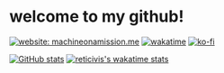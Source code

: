 # welcome to my github!

[![website: machineonamission.me](https://img.shields.io/badge/website-machineonamission.me-ff00ff)](https://machineonamission.me)
[![wakatime](https://wakatime.com/badge/user/ceaa3b2d-5469-499f-97ed-b23bda26c31a.svg)](https://wakatime.com/@ceaa3b2d-5469-499f-97ed-b23bda26c31a)
[![ko-fi](https://ko-fi.com/img/githubbutton_sm.svg)](https://ko-fi.com/reticivis)


[![GitHub stats](https://github-readme-stats.vercel.app/api?username=machineonamission&count_private=true&theme=jolly&show_icons=true&include_all_commits=true)](https://github.com/anuraghazra/github-readme-stats)
[![reticivis's wakatime stats](https://github-readme-stats.vercel.app/api/wakatime?username=machineonamission&layout=compact&theme=jolly)](https://github.com/anuraghazra/github-readme-stats)
